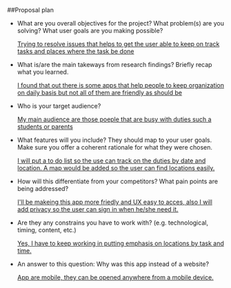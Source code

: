 ##Proposal plan
* What are you overall objectives for the project? What problem(s) are you solving? What user goals are you making possible?

	<u>Trying to resolve issues that helps to get the user able to keep on track tasks and places where the task be done</u>


* What is/are the main takeways from research findings? Briefly recap what you learned.

	<u>I found that out there is some apps that help people to keep organization on daily basis but not all of them are friendly as should be</u>

* Who is your target audience?

	<u>My main audience are those poeple that are busy with duties such a students or parents</u> 

* What features will you include? They should map to your user goals. Make sure you offer a coherent rationale for what they were chosen.

	<u>I will put a to do list so the use can track on the duties by date and location.
A map would be added so the user can find locations easily.</u>

* How will this differentiate from your competitors? What pain points are being addressed?

	<u>I'll be makeing this app more friedly and UX easy to acces, also I will add privacy so the user can sign in when he/she need it. </u>

* Are they any constrains you have to work with? (e.g. technological, timing, content, etc.)

	<u>Yes, I have to keep working in putting emphasis on locations by task and time.</u> 

* An answer to this question: Why was this app instead of a website?

	<u>App are mobile, they can be opened anywhere from a mobile device.</u>
